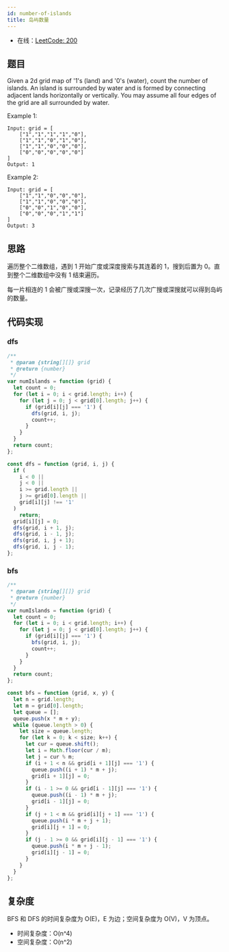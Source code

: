 ```yaml
---
id: number-of-islands
title: 岛屿数量
---
```


- 在线：[LeetCode: 200](https://leetcode.com/problems/number-of-islands/)

## 题目

Given a 2d grid map of '1's (land) and '0's (water), count the number of islands. An island is surrounded by water and is formed by connecting adjacent lands horizontally or vertically. You may assume all four edges of the grid are all surrounded by water.

Example 1:

```text
Input: grid = [
    ["1","1","1","1","0"],
    ["1","1","0","1","0"],
    ["1","1","0","0","0"],
    ["0","0","0","0","0"]
]
Output: 1
```

Example 2:

```text
Input: grid = [
    ["1","1","0","0","0"],
    ["1","1","0","0","0"],
    ["0","0","1","0","0"],
    ["0","0","0","1","1"]
]
Output: 3
```

## 思路

遍历整个二维数组，遇到 1 开始广度或深度搜索与其连着的 1，搜到后置为 0。直到整个二维数组中没有 1 结束遍历。

每一片相连的 1 会被广搜或深搜一次，记录经历了几次广搜或深搜就可以得到岛屿的数量。

## 代码实现

### dfs

```js
/**
 * @param {string[][]} grid
 * @return {number}
 */
var numIslands = function (grid) {
  let count = 0;
  for (let i = 0; i < grid.length; i++) {
    for (let j = 0; j < grid[0].length; j++) {
      if (grid[i][j] === '1') {
        dfs(grid, i, j);
        count++;
      }
    }
  }
  return count;
};

const dfs = function (grid, i, j) {
  if (
    i < 0 ||
    j < 0 ||
    i >= grid.length ||
    j >= grid[0].length ||
    grid[i][j] !== '1'
  )
    return;
  grid[i][j] = 0;
  dfs(grid, i + 1, j);
  dfs(grid, i - 1, j);
  dfs(grid, i, j + 1);
  dfs(grid, i, j - 1);
};
```

### bfs

```js
/**
 * @param {string[][]} grid
 * @return {number}
 */
var numIslands = function (grid) {
  let count = 0;
  for (let i = 0; i < grid.length; i++) {
    for (let j = 0; j < grid[0].length; j++) {
      if (grid[i][j] === '1') {
        bfs(grid, i, j);
        count++;
      }
    }
  }
  return count;
};

const bfs = function (grid, x, y) {
  let n = grid.length;
  let m = grid[0].length;
  let queue = [];
  queue.push(x * m + y);
  while (queue.length > 0) {
    let size = queue.length;
    for (let k = 0; k < size; k++) {
      let cur = queue.shift();
      let i = Math.floor(cur / m);
      let j = cur % m;
      if (i + 1 < n && grid[i + 1][j] === '1') {
        queue.push((i + 1) * m + j);
        grid[i + 1][j] = 0;
      }
      if (i - 1 >= 0 && grid[i - 1][j] === '1') {
        queue.push((i - 1) * m + j);
        grid[i - 1][j] = 0;
      }
      if (j + 1 < m && grid[i][j + 1] === '1') {
        queue.push(i * m + j + 1);
        grid[i][j + 1] = 0;
      }
      if (j - 1 >= 0 && grid[i][j - 1] === '1') {
        queue.push(i * m + j - 1);
        grid[i][j - 1] = 0;
      }
    }
  }
};
```

## 复杂度

BFS 和 DFS 的时间复杂度为 O(E)，E 为边；空间复杂度为 O(V)，V 为顶点。

- 时间复杂度：O(n^4)
- 空间复杂度：O(n^2)
